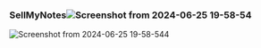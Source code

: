 ### SellMyNotes![Screenshot from 2024-06-25 19-58-54](https://github.com/Nxttyy/SellMyNotes/assets/103582061/97c9bcf8-8da8-493b-a99d-400da399454b)
![Screenshot from 2024-06-25 19-58-544](https://github.com/Nxttyy/SellMyNotes/assets/103582061/9ba0ab0d-845a-43da-91d2-fde64e66d3fa)
